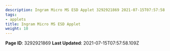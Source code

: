 ```yaml
---
description: Ingram Micro MS ESD Applet 3292921869 2021-07-15T07:57:58.
tags:
- applets
title: Ingram Micro MS ESD Applet
weight: 10
---
```


**Page ID**: 3292921869
**Last Updated**: 2021-07-15T07:57:58.109Z